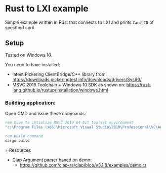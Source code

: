 # Rust to LXI example

Simple example written in Rust that connects to LXI and prints `Card_ID` of specified card.

## Setup

Tested on Windows 10.

You need to have installed:
- latest Pickering ClientBridge/C++ library from: https://downloads.pickeringtest.info/downloads/drivers/Sys60/
- MSVC 2019 Toolchain + Windows 10 SDK as shown on: https://rust-lang.github.io/rustup/installation/windows.html

### Building application:
Open CMD and issue these commands:

```cmd
rem have to intialize MSVC 2019 64-bit toolset environment
"c:\Program Files (x86)\Microsoft Visual Studio\2019\Professional\VC\Auxiliary\Build\vcvars64.bat"

rem build command
cargo build
```



= Resources

* Clap Argument parser based on demo:
  * https://github.com/clap-rs/clap/blob/v3.1.8/examples/demo.rs
